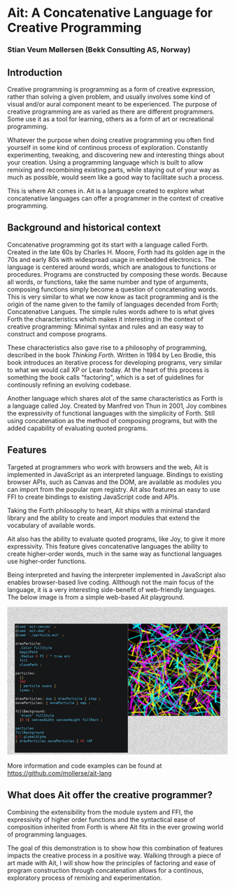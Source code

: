 # Ait: A Concatenative Language for Creative Programming

### Stian Veum Møllersen (Bekk Consulting AS, Norway)

## Introduction

Creative programming is programming as a form of creative expression, rather than solving a given problem, and usually involves some kind of visual and/or aural component meant to be experienced. The purpose of creative programming are as varied as there are different programmers. Some use it as a tool for learning, others as a form of art or recreational programming.

Whatever the purpose when doing creative programming you often find yourself in some kind of continous process of exploration. Constantly experimenting, tweaking, and discovering new and interesting things about your creation. Using a programming language which is built to allow remixing and recombining existing parts, while staying out of your way as much as possible, would seem like a good way to facilitate such a process.

This is where Ait comes in. Ait is a language created to explore what concatenative languages can offer a programmer in the context of creative programming.

## Background and historical context

Concatenative programming got its start with a language called Forth. Created in the late 60s by Charles H. Moore, Forth had its golden age in the 70s and early 80s with widespread usage in embedded electronics. The language is centered around words, which are analogous to functions or procedures. Programs are constructed by composing these words. Because all words, or functions, take the same number and type of arguments, composing functions simply become a question of concatenating words. This is very similar to what we now know as tacit programming and is the origin of the name given to the family of languages decended from Forth; Concatenative Langues. The simple rules words adhere to is what gives Forth the characteristics which makes it interesting in the context of creative programming: Minimal syntax and rules and an easy way to construct and compose programs.

These characteristics also gave rise to a philosophy of programming, described in the book _Thinking Forth_. Written in 1984 by Leo Brodie, this book introduces an iterative process for developing programs, very similar to what we would call XP or Lean today. At the heart of this process is something the book calls "factoring", which is a set of guidelines for continously refining an evolving codebase.

Another language which shares alot of the same characteristics as Forth is a language called Joy. Created by Manfred von Thun in 2001, Joy combines the expressivity of functional languages with the simplicity of Forth. Still using concatenation as the method of composing programs, but with the added capability of evaluating quoted programs.

## Features

Targeted at programmers who work with browsers and the web, Ait is implemented in JavaScript as an interpreted language. Bindings to existing browser APIs, such as Canvas and the DOM, are available as modules you can import from the popular npm registry. Ait also features an easy to use FFI to create bindings to existing JavaScript code and APIs.

Taking the Forth philosophy to heart, Ait ships with a minimal standard library and the ability to create and import modules that extend the vocabulary of available words.

Ait also has the ability to evaluate quoted programs, like Joy, to give it more expressivity. This feature gives concatenative languages the ability to create higher-order words, much in the same way as functional languages use higher-order functions.

Being interpreted and having the interpreter implemented in JavaScript also enables browser-based live coding. Allthough not the main focus of the language, it is a very interesting side-benefit of web-friendly languages. The below image is from a simple web-based Ait playground.

<center>
<img src="/2017/ait_rsrc/ait.png" alt="A piece of Ait code with the resulting image on the side">
</center>

More information and code examples can be found at https://github.com/mollerse/ait-lang

## What does Ait offer the creative programmer?

Combining the extensibility from the module system and FFI, the expressivity of higher order functions and the syntactical ease of composition inherited from Forth is where Ait fits in the ever growing world of programming languages.

The goal of this demonstration is to show how this combination of features impacts the creative process in a positive way. Walking through a piece of art made with Ait, I will show how the principles of factoring and ease of program construction through concatenation allows for a continous, exploratory process of remixing and experimentation.